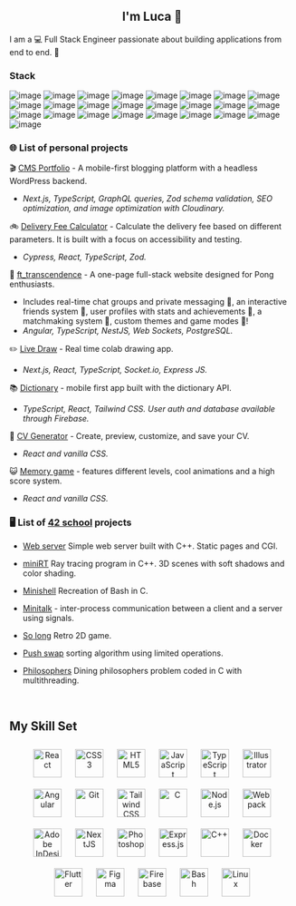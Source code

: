 ## <div align="center">I'm Luca 👋</div>  
  

I am a 💻 Full Stack Engineer passionate about building applications from end to end. 🚀


### Stack
![image](https://img.shields.io/badge/TypeScript-007ACC?style=for-the-badge&logo=typescript&logoColor=white) ![image](https://img.shields.io/badge/next%20js-000000?style=for-the-badge&logo=nextdotjs&logoColor=white) ![image](https://img.shields.io/badge/React-20232A?style=for-the-badge&logo=react&logoColor=61DAFB) ![image](https://img.shields.io/badge/Angular-DD0031?style=for-the-badge&logo=angular&logoColor=white) ![image](https://img.shields.io/badge/Node%20js-339933?style=for-the-badge&logo=nodedotjs&logoColor=white) ![image](https://img.shields.io/badge/Express%20js-000000?style=for-the-badge&logo=express&logoColor=white) ![image](https://img.shields.io/badge/Apollo%20GraphQL-311C87?&style=for-the-badge&logo=Apollo%20GraphQL&logoColor=white) ![image](https://img.shields.io/badge/GraphQl-E10098?style=for-the-badge&logo=graphql&logoColor=white) ![image](https://img.shields.io/badge/GitHub_Actions-2088FF?style=for-the-badge&logo=github-actions&logoColor=white) ![image](https://img.shields.io/badge/Redux-593D88?style=for-the-badge&logo=redux&logoColor=white) ![image](https://img.shields.io/badge/Cypress-17202C?style=for-the-badge&logo=cypress&logoColor=white) ![image](https://img.shields.io/badge/Jest-C21325?style=for-the-badge&logo=jest&logoColor=white) ![image](https://img.shields.io/badge/Zod-000000?style=for-the-badge&logo=zod&logoColor=3068B7) ![image](https://img.shields.io/badge/MongoDB-4EA94B?style=for-the-badge&logo=mongodb&logoColor=white) ![image](https://img.shields.io/badge/PostgreSQL-316192?style=for-the-badge&logo=postgresql&logoColor=white) ![image](https://img.shields.io/badge/Databricks-FF3621?style=for-the-badge&logo=Databricks&logoColor=white) ![image](https://img.shields.io/badge/Apache_Spark-FFFFFF?style=for-the-badge&logo=apachespark&logoColor=#E35A16) ![image](https://img.shields.io/badge/Docker-2CA5E0?style=for-the-badge&logo=docker&logoColor=white) ![image](https://img.shields.io/badge/GIT-E44C30?style=for-the-badge&logo=git&logoColor=white) ![image](https://img.shields.io/badge/C-00599C?style=for-the-badge&logo=c&logoColor=white) ![image](https://img.shields.io/badge/C%2B%2B-00599C?style=for-the-badge&logo=c%2B%2B&logoColor=white) ![image](https://img.shields.io/badge/Tailwind_CSS-38B2AC?style=for-the-badge&logo=tailwind-css&logoColor=white) ![image](https://img.shields.io/badge/Postman-FF6C37?style=for-the-badge&logo=Postman&logoColor=white) ![image](https://img.shields.io/badge/Swagger-85EA2D?style=for-the-badge&logo=Swagger&logoColor=white) ![image](https://img.shields.io/badge/Webpack-8DD6F9?style=for-the-badge&logo=Webpack&logoColor=white)

### 🌐 List of personal projects  

🎬 [CMS Portfolio](https://github.com/lucafisc/kwp) - A mobile-first blogging platform with a headless WordPress backend.
- *Next.js, TypeScript, GraphQL queries, Zod schema validation, SEO optimization, and image optimization with Cloudinary.*

🚲 [Delivery Fee Calculator](https://github.com/lucafisc/delivery-fee-calculator) - Calculate the delivery fee based on different parameters.  It is built with a focus on accessibility and testing.
- *Cypress, React, TypeScript, Zod.*


🏓 [ft_transcendence](https://github.com/cbadura/transcendence) - A one-page full-stack website designed for Pong enthusiasts.
- Includes real-time chat groups and private messaging  💬, an interactive friends system 👤, user profiles with stats and achievements 🌟, a matchmaking system 🎲, custom themes and game modes 🎨!  
- *Angular, TypeScript, NestJS, Web Sockets, PostgreSQL.*  


✏️ [Live Draw](https://github.com/lucafisc/livedraw) - Real time colab drawing app.  
  

- *Next.js, React, TypeScript, Socket.io, Express JS.*  
  

📚 [Dictionary](https://github.com/lucafisc/dictionary) - mobile first app built with the dictionary API.  
  

- *TypeScript, React, Tailwind CSS. User auth and database available through Firebase.*  
  

📝 [CV Generator](https://github.com/lucafisc/cv-project) - Create, preview, customize, and save your CV.  
  

- *React and vanilla CSS.*  
  

😺  [Memory game](https://github.com/lucafisc/memory-game) - features different levels, cool animations and a high score system.  
  

- *React and vanilla CSS.*  
  



### 🖥️ List of [42 school](https://42berlin.de/) projects  
- [Web server](https://github.com/sidechained/webServ) Simple web server built with C++. Static pages and CGI.  
  

- [miniRT](https://github.com/mvomiero/42_miniRT) Ray tracing program in C++. 3D scenes with soft shadows and color shading.  
  

- [Minishell](https://github.com/lucafisc/minishell) Recreation of Bash in C.  
  

- [Minitalk](https://github.com/lucafisc/minitalk) - inter-process communication between a client and a server using signals.  
  

- [So long](https://github.com/lucafisc/so_long) Retro 2D game.  
  

- [Push swap](https://github.com/lucafisc/push_swap) sorting algorithm using limited operations.  
  

- [Philosophers](https://github.com/lucafisc/philosophers) Dining philosophers problem coded in C with multithreading.  
  

<br/>  


## My Skill Set  

<div align="center">  
<a href="https://reactjs.org/" target="_blank"><img style="margin: 10px" src="https://profilinator.rishav.dev/skills-assets/react-original-wordmark.svg" alt="React" height="50" /></a>  
<a href="https://www.w3schools.com/css/" target="_blank"><img style="margin: 10px" src="https://profilinator.rishav.dev/skills-assets/css3-original-wordmark.svg" alt="CSS3" height="50" /></a>  
<a href="https://en.wikipedia.org/wiki/HTML5" target="_blank"><img style="margin: 10px" src="https://profilinator.rishav.dev/skills-assets/html5-original-wordmark.svg" alt="HTML5" height="50" /></a>  
<a href="https://www.javascript.com/" target="_blank"><img style="margin: 10px" src="https://profilinator.rishav.dev/skills-assets/javascript-original.svg" alt="JavaScript" height="50" /></a>  
<a href="https://www.typescriptlang.org/" target="_blank"><img style="margin: 10px" src="https://profilinator.rishav.dev/skills-assets/typescript-original.svg" alt="TypeScript" height="50" /></a>  
<a href="https://www.adobe.com/in/products/illustrator.html" target="_blank"><img style="margin: 10px" src="https://profilinator.rishav.dev/skills-assets/adobe_illustrator-icon.svg" alt="Illustrator" height="50" /></a>  
<a href="https://angular.io/" target="_blank"><img style="margin: 10px" src="https://profilinator.rishav.dev/skills-assets/angularjs-original.svg" alt="Angular" height="50" /></a>  
<a href="https://github.com/" target="_blank"><img style="margin: 10px" src="https://profilinator.rishav.dev/skills-assets/git-scm-icon.svg" alt="Git" height="50" /></a>  
<a href="https://www.tailwindcss.com/" target="_blank"><img style="margin: 10px" src="https://profilinator.rishav.dev/skills-assets/tailwindcss.svg" alt="Tailwind CSS" height="50" /></a>  
<a href="https://www.cprogramming.com/" target="_blank"><img style="margin: 10px" src="https://profilinator.rishav.dev/skills-assets/c-original.svg" alt="C" height="50" /></a>  
<a href="https://nodejs.org/" target="_blank"><img style="margin: 10px" src="https://profilinator.rishav.dev/skills-assets/nodejs-original-wordmark.svg" alt="Node.js" height="50" /></a>  
<a href="https://webpack.js.org/" target="_blank"><img style="margin: 10px" src="https://profilinator.rishav.dev/skills-assets/webpack-original.svg" alt="Webpack" height="50" /></a>  
<a href="https://www.adobe.com/in/products/indesign.html" target="_blank"><img style="margin: 10px" src="https://profilinator.rishav.dev/skills-assets/adobeindesign.svg" alt="Adobe InDesign" height="50" /></a>  
<a href="https://nextjs.org/" target="_blank"><img style="margin: 10px" src="https://profilinator.rishav.dev/skills-assets/nextjs.png" alt="NextJS" height="50" /></a>  
<a href="https://www.adobe.com/in/products/photoshop.html" target="_blank"><img style="margin: 10px" src="https://profilinator.rishav.dev/skills-assets/photoshop-plain.svg" alt="Photoshop" height="50" /></a>  
<a href="https://expressjs.com/" target="_blank"><img style="margin: 10px" src="https://profilinator.rishav.dev/skills-assets/express-original-wordmark.svg" alt="Express.js" height="50" /></a>  
<a href="https://www.cplusplus.com/" target="_blank"><img style="margin: 10px" src="https://profilinator.rishav.dev/skills-assets/cplusplus-original.svg" alt="C++" height="50" /></a>  
<a href="https://www.docker.com/" target="_blank"><img style="margin: 10px" src="https://profilinator.rishav.dev/skills-assets/docker-original-wordmark.svg" alt="Docker" height="50" /></a>  
<a href="https://flutter.dev/" target="_blank"><img style="margin: 10px" src="https://profilinator.rishav.dev/skills-assets/flutterio-icon.svg" alt="Flutter" height="50" /></a>  
<a href="https://www.figma.com/" target="_blank"><img style="margin: 10px" src="https://profilinator.rishav.dev/skills-assets/figma-icon.svg" alt="Figma" height="50" /></a>  
<a href="https://firebase.google.com/" target="_blank"><img style="margin: 10px" src="https://profilinator.rishav.dev/skills-assets/firebase.png" alt="Firebase" height="50" /></a>  
<a href="https://www.gnu.org/software/bash/" target="_blank"><img style="margin: 10px" src="https://profilinator.rishav.dev/skills-assets/gnu_bash-icon.svg" alt="Bash" height="50" /></a>  
<a href="https://www.linux.org/" target="_blank"><img style="margin: 10px" src="https://profilinator.rishav.dev/skills-assets/linux-original.svg" alt="Linux" height="50" /></a>  
</div>




